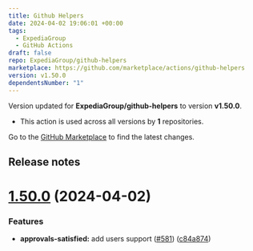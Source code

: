 ```yaml
---
title: Github Helpers
date: 2024-04-02 19:06:01 +00:00
tags:
  - ExpediaGroup
  - GitHub Actions
draft: false
repo: ExpediaGroup/github-helpers
marketplace: https://github.com/marketplace/actions/github-helpers
version: v1.50.0
dependentsNumber: "1"
---
```



Version updated for **ExpediaGroup/github-helpers** to version **v1.50.0**.
- This action is used across all versions by **1** repositories.

Go to the [GitHub Marketplace](https://github.com/marketplace/actions/github-helpers) to find the latest changes.

## Release notes

# [1.50.0](https://github.com/ExpediaGroup/github-helpers/compare/v1.49.1...v1.50.0) (2024-04-02)


### Features

* **approvals-satisfied:** add users support ([#581](https://github.com/ExpediaGroup/github-helpers/issues/581)) ([c84a874](https://github.com/ExpediaGroup/github-helpers/commit/c84a87442d7e12cfb2fa28d74ca70e70fb52499c))




